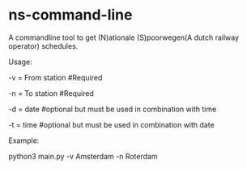 # ns-command-line

A commandline tool to get (N)ationale (S)poorwegen(A dutch railway operator) schedules.


Usage:

-v = From station #Required 

-n = To station #Required

-d = date   #optional but must be used in combination with time 

-t = time   #optional  but must be used in combination with date 



Example:

python3 main.py -v Amsterdam -n Roterdam
